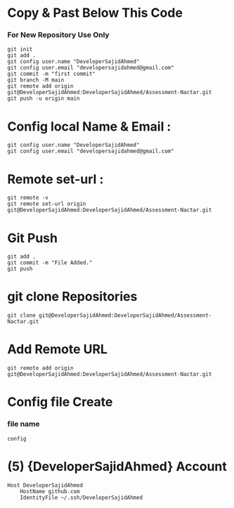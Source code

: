 # Copy & Past Below This Code
### For New Repository Use Only
```shell
git init
git add .
git config user.name "DeveloperSajidAhmed"
git config user.email "developersajidahmed@gmail.com"
git commit -m "first commit"
git branch -M main
git remote add origin git@DeveloperSajidAhmed:DeveloperSajidAhmed/Assessment-Nactar.git
git push -u origin main
```

# Config local Name & Email :
```shell
git config user.name "DeveloperSajidAhmed"
git config user.email "developersajidahmed@gmail.com"
```

# Remote set-url :
```shell
git remote -v
git remote set-url origin git@DeveloperSajidAhmed:DeveloperSajidAhmed/Assessment-Nactar.git
```

# Git Push
```shell
git add .
git commit -m "File Added."
git push
```

# git clone Repositories
```shell
git clone git@DeveloperSajidAhmed:DeveloperSajidAhmed/Assessment-Nactar.git
```
# Add Remote URL
```shell
git remote add origin git@DeveloperSajidAhmed:DeveloperSajidAhmed/Assessment-Nactar.git
```

# Config file Create
### file name 
```shell
config
```
# (5) {DeveloperSajidAhmed} Account
```shell
Host DeveloperSajidAhmed
    HostName github.com
    IdentityFile ~/.ssh/DeveloperSajidAhmed
```